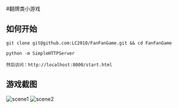 #翻牌类小游戏

## 如何开始
```
git clone git@github.com:LC2010/FanFanGame.git && cd FanFanGame

python -m SimpleHTTPServer

然后访问：http://localhost:8000/start.html
```
## 游戏截图
![scene1](https://raw.githubusercontent.com/LC2010/FanFanGame/master/resource/images/scene1.png)
![scene2](https://raw.githubusercontent.com/LC2010/FanFanGame/master/resource/images/scene2.png)
